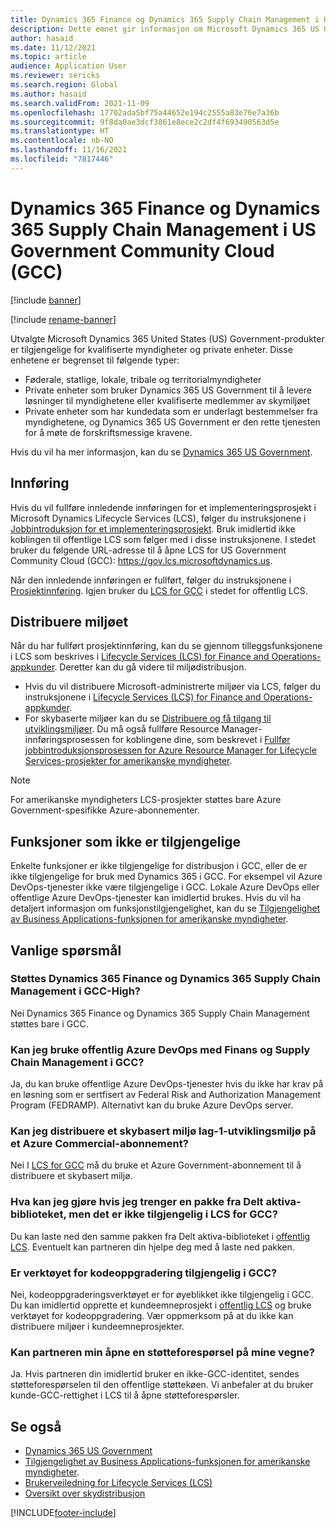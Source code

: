 ```yaml
---
title: Dynamics 365 Finance og Dynamics 365 Supply Chain Management i US Government Community Cloud (GCC)
description: Dette emnet gir informasjon om Microsoft Dynamics 365 US Government-produkter som er tilgjengelige for kvalifiserte myndigheter og private enheter.
author: hasaid
ms.date: 11/12/2021
ms.topic: article
audience: Application User
ms.reviewer: sericks
ms.search.region: Global
ms.author: hasaid
ms.search.validFrom: 2021-11-09
ms.openlocfilehash: 17702ada5bf75a44652e194c2555a83e76e7a36b
ms.sourcegitcommit: 9f8da0ae3dcf3861e8ece2c2df4f693490563d5e
ms.translationtype: HT
ms.contentlocale: nb-NO
ms.lasthandoff: 11/16/2021
ms.locfileid: "7817446"
---
```

# <a name="dynamics-365-finance-and-dynamics-365-supply-chain-management-in-us-government-community-cloud-gcc"></a>Dynamics 365 Finance og Dynamics 365 Supply Chain Management i US Government Community Cloud (GCC)

[!include [banner](../includes/banner.md)]

[!include [rename-banner](~/includes/cc-data-platform-banner.md)]

Utvalgte Microsoft Dynamics 365 United States (US) Government-produkter er tilgjengelige for kvalifiserte myndigheter og private enheter. Disse enhetene er begrenset til følgende typer:

- Føderale, statlige, lokale, tribale og territorialmyndigheter
- Private enheter som bruker Dynamics 365 US Government til å levere løsninger til myndighetene eller kvalifiserte medlemmer av skymiljøet
- Private enheter som har kundedata som er underlagt bestemmelser fra myndighetene, og Dynamics 365 US Government er den rette tjenesten for å møte de forskriftsmessige kravene.

Hvis du vil ha mer informasjon, kan du se [Dynamics 365 US Government](/power-platform/admin/microsoft-dynamics-365-government).

## <a name="onboarding"></a>Innføring

Hvis du vil fullføre innledende innføringen for et implementeringsprosjekt i Microsoft Dynamics Lifecycle Services (LCS), følger du instruksjonene i [Jobbintroduksjon for et implementeringsprosjekt](../../../fin-ops-core/fin-ops/imp-lifecycle/onboard.md). Bruk imidlertid ikke koblingen til offentlige LCS som følger med i disse instruksjonene. I stedet bruker du følgende URL-adresse til å åpne LCS for US Government Community Cloud (GCC): <https://gov.lcs.microsoftdynamics.us>.

Når den innledende innføringen er fullført, følger du instruksjonene i [Prosjektinnføring](../lifecycle-services/project-onboarding.md). Igjen bruker du [LCS for GCC](https://gov.lcs.microsoftdynamics.us) i stedet for offentlig LCS.

## <a name="environment-deployment"></a>Distribuere miljøet

Når du har fullført prosjektinnføring, kan du se gjennom tilleggsfunksjonene i LCS som beskrives i [Lifecycle Services (LCS) for Finance and Operations-appkunder](../../../fin-ops-core/dev-itpro/lifecycle-services/lcs-works-lcs.md). Deretter kan du gå videre til miljødistribusjon.

- Hvis du vil distribuere Microsoft-administrerte miljøer via LCS, følger du instruksjonene i [Lifecycle Services (LCS) for Finance and Operations-appkunder](../../../fin-ops-core/dev-itpro/lifecycle-services/lcs-works-lcs.md#new-deployment-experience).
- For skybaserte miljøer kan du se [Distribuere og få tilgang til utviklingsmiljøer](../../../fin-ops-core/dev-itpro/dev-tools/access-instances.md). Du må også fullføre Resource Manager-innføringsprosessen for koblingene dine, som beskrevet i [Fullfør jobbintroduksjonsprosessen for Azure Resource Manager for Lifecycle Services-prosjekter for amerikanske myndigheter](arm-onbarding-us-goverment.md).

> [!NOTE]
> For amerikanske myndigheters LCS-prosjekter støttes bare Azure Government-spesifikke Azure-abonnementer.

## <a name="features-that-arent-available"></a>Funksjoner som ikke er tilgjengelige

Enkelte funksjoner er ikke tilgjengelige for distribusjon i GCC, eller de er ikke tilgjengelige for bruk med Dynamics 365 i GCC. For eksempel vil Azure DevOps-tjenester ikke være tilgjengelige i GCC. Lokale Azure DevOps eller offentlige Azure DevOps-tjenester kan imidlertid brukes. Hvis du vil ha detaljert informasjon om funksjonstilgjengelighet, kan du se [Tilgjengelighet av Business Applications-funksjonen for amerikanske myndigheter](https://aka.ms/BAPFunctionalParity).

## <a name="frequently-asked-questions"></a>Vanlige spørsmål

### <a name="are-dynamics-365-finance-and-dynamics-365-supply-chain-management-supported-in-gcc-high"></a>Støttes Dynamics 365 Finance og Dynamics 365 Supply Chain Management i GCC-High?

Nei Dynamics 365 Finance og Dynamics 365 Supply Chain Management støttes bare i GCC.

### <a name="can-i-use-public-azure-devops-with-finance-and-supply-chain-management-in-gcc"></a>Kan jeg bruke offentlig Azure DevOps med Finans og Supply Chain Management i GCC?

Ja, du kan bruke offentlige Azure DevOps-tjenester hvis du ikke har krav på en løsning som er sertfisert av Federal Risk and Authorization Management Program (FEDRAMP). Alternativt kan du bruke Azure DevOps server.

### <a name="can-i-deploy-a-cloud-hosted-environment-tier-1-development-environment-on-an-azure-commercial-subscription"></a>Kan jeg distribuere et skybasert miljø lag-1-utviklingsmiljø på et Azure Commercial-abonnement?

Nei I [LCS for GCC](https://gov.lcs.microsoftdynamics.us) må du bruke et Azure Government-abonnement til å distribuere et skybasert miljø.

### <a name="what-can-i-do-if-i-need-a-package-from-the-shared-asset-library-but-it-isnt-available-in-lcs-for-gcc"></a>Hva kan jeg gjøre hvis jeg trenger en pakke fra Delt aktiva-biblioteket, men det er ikke tilgjengelig i LCS for GCC?

Du kan laste ned den samme pakken fra Delt aktiva-biblioteket i [offentlig LCS](https://lcs.dynamics.com). Eventuelt kan partneren din hjelpe deg med å laste ned pakken.

### <a name="is-the-code-upgrade-tool-available-in-gcc"></a>Er verktøyet for kodeoppgradering tilgjengelig i GCC?

Nei, kodeoppgraderingsverktøyet er for øyeblikket ikke tilgjengelig i GCC. Du kan imidlertid opprette et kundeemneprosjekt i [offentlig LCS](https://lcs.dynamics.com) og bruke verktøyet for kodeoppgradering. Vær oppmerksom på at du ikke kan distribuere miljøer i kundeemneprosjekter.

### <a name="can-my-partner-open-a-support-ticket-on-my-behalf"></a>Kan partneren min åpne en støtteforespørsel på mine vegne?

Ja. Hvis partneren din imidlertid bruker en ikke-GCC-identitet, sendes støtteforespørselen til den offentlige støttekøen. Vi anbefaler at du bruker kunde-GCC-rettighet i LCS til å åpne støtteforespørsler.

## <a name="see-also"></a>Se også

- [Dynamics 365 US Government](/power-platform/admin/microsoft-dynamics-365-government)
- [Tilgjengelighet av Business Applications-funksjonen for amerikanske myndigheter](https://aka.ms/BAPFunctionalParity).
- [Brukerveiledning for Lifecycle Services (LCS)](../../../fin-ops-core/dev-itpro/lifecycle-services/lcs-user-guide.md)
- [Oversikt over skydistribusjon](../../../fin-ops-core/dev-itpro/deployment/cloud-deployment-overview.md)

[!INCLUDE[footer-include](../../../includes/footer-banner.md)]
